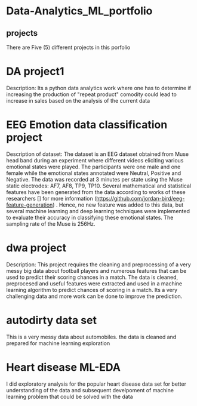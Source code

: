 # Data-Analytics_ML_portfolio
## projects
There are Five (5) different projects in this porfolio
# DA project1
Description: Its a python data analytics work where one has to determine if increasing the production of "repeat product" comodity could lead to increase in sales based on the analysis of the current data
# EEG Emotion data classification project
Description of dataset:
The dataset is an EEG dataset obtained from Muse head band during an experiment where different videos eliciting various emotional states were played. The participants were one male and one female while the emotional states annotated were Neutral, Positive and Negative. The data was recorded at 3 minutes per state using the Muse static electrodes: AF7, AF8, TP9, TP10. 
Several mathematical and statistical features have been generated from the data according to works of these researchers [] for more information (https://github.com/jordan-bird/eeg-feature-generation) . Hence, no new feature was added to this data, but several machine learning and deep learning techniques were implemented to evaluate their accuracy in classifying these emotional states. The sampling rate of the Muse is 256Hz.
# dwa project
Description:
This project requires the cleaning and preprocessing of a very messy big data about football players and numerous features that can be used to predict their scoring chances in a match. The data is cleaned, preprocesed and useful features were extracted and used in a machine learning algorithm to predict chances of scoring in a match. Its a very challenging data and more work can be done to improve the prediction. 
# autodirty data set
This is a very messy data about automobiles. the data is cleaned and prepared for machine learning exploration 
# Heart disease ML-EDA
I did exploratory analysis for the popular heart disease data set for better understanding of the data and subsequent develpoment of machine learning problem that could be solved with the data
